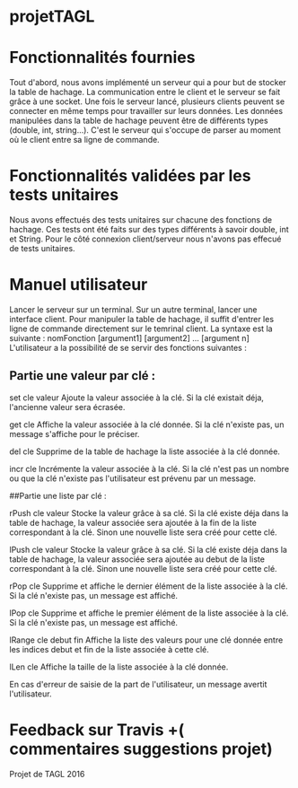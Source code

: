 # projetTAGL
# Fonctionnalités fournies
 Tout d'abord, nous avons implémenté un serveur qui a pour but de stocker la table de hachage. La communication entre le client et le serveur se fait grâce à une socket. 
 Une fois le serveur lancé, plusieurs clients peuvent se connecter en même temps pour travailler sur leurs données.
 Les données manipulées dans la table de hachage peuvent être de différents types (double, int, string...). C'est le serveur qui s'occupe de parser au moment où le client entre sa ligne de commande.
 
# Fonctionnalités validées par les tests unitaires
Nous avons effectués des tests unitaires sur chacune des fonctions de hachage. Ces tests ont été faits sur des types différents à savoir double, int et String.
Pour le côté connexion client/serveur nous n'avons pas effecué de tests unitaires.

# Manuel utilisateur
 Lancer le serveur sur un terminal.
 Sur un autre  terminal, lancer une interface client.
 Pour manipuler la table de hachage, il suffit d'entrer les ligne de commande directement sur le temrinal client.
 La syntaxe est la suivante : nomFonction [argument1] [argument2] ... [argument n]
 L'utilisateur a la possibilité de se servir des fonctions suivantes :
 
## Partie une valeur par clé :
 
 set cle valeur
 Ajoute la valeur associée à la clé.
 Si la clé existait déja, l'ancienne valeur sera écrasée.
 
 get cle
 Affiche la valeur associée à la clé donnée.
 Si la clé n'existe pas, un message s'affiche pour le préciser.
 
 del cle
 Supprime de la table de hachage la liste associée à la clé donnée.
 
 incr cle
 Incrémente la valeur associée à la clé.
 Si la clé n'est pas un nombre ou que la clé n'existe pas l'utilisateur est prévenu par un message.
 
 ##Partie une liste par clé :
 
 rPush cle valeur
 Stocke la valeur grâce à sa clé. 
 Si la clé existe déja dans la table de hachage, la valeur associée sera ajoutée à la fin de la liste correspondant à la clé.
 Sinon une nouvelle liste sera créé pour cette clé.
 
 lPush cle valeur
 Stocke la valeur grâce à sa clé. 
 Si la clé existe déja dans la table de hachage, la valeur associée sera ajoutée au debut de la liste correspondant à la clé.
 Sinon une nouvelle liste sera créé pour cette clé.
 
 rPop cle
 Supprime et affiche le dernier élément de la liste associée à la clé.
 Si la clé n'existe pas, un message est affiché.
 
 lPop cle
 Supprime et affiche le premier élément de la liste associée à la clé.
 Si la clé n'existe pas, un message est affiché.
 
 lRange cle debut fin
 Affiche la liste des valeurs pour une clé donnée entre les indices debut et fin de la liste associée à cette clé.
 
 lLen cle
 Affiche la taille de la liste associée à la clé donnée.
 
 En cas d'erreur de saisie de la part de l'utilisateur, un message avertit l'utilisateur.
 
 
# Feedback sur Travis +( commentaires suggestions projet)

Projet de TAGL 2016
